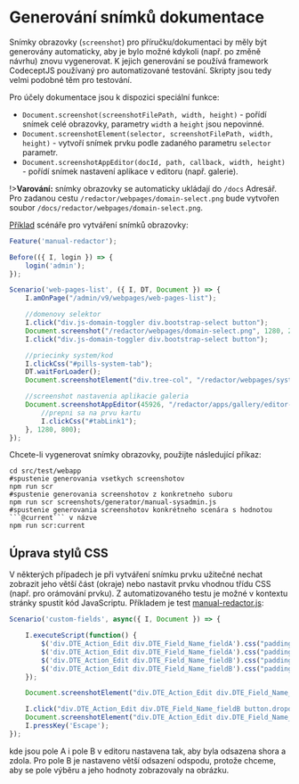 # Generování snímků dokumentace

Snímky obrazovky (`screenshot`) pro příručku/dokumentaci by měly být generovány automaticky, aby je bylo možné kdykoli (např. po změně návrhu) znovu vygenerovat. K jejich generování se používá framework CodeceptJS používaný pro automatizované testování. Skripty jsou tedy velmi podobné těm pro testování.

Pro účely dokumentace jsou k dispozici speciální funkce:
- `Document.screenshot(screenshotFilePath, width, height)` - pořídí snímek celé obrazovky, parametry `width` a `height` jsou nepovinné.
- `Document.screenshotElement(selector, screenshotFilePath, width, height)` - vytvoří snímek prvku podle zadaného parametru `selector` parametr.
- `Document.screenshotAppEditor(docId, path, callback, width, height)` - pořídí snímek nastavení aplikace v editoru (např. galerie).

!>**Varování:** snímky obrazovky se automaticky ukládají do `/docs` Adresář. Pro zadanou cestu `/redactor/webpages/domain-select.png` bude vytvořen soubor `/docs/redactor/webpages/domain-select.png`.

[Příklad](../../../src/test/webapp/screenshots/generator/manual-redactor.js) scénáře pro vytváření snímků obrazovky:

```javascript
Feature('manual-redactor');

Before(({ I, login }) => {
    login('admin');
});

Scenario('web-pages-list', ({ I, DT, Document }) => {
    I.amOnPage("/admin/v9/webpages/web-pages-list");

    //domenovy selektor
    I.click("div.js-domain-toggler div.bootstrap-select button");
    Document.screenshot("/redactor/webpages/domain-select.png", 1280, 220);
    I.click("div.js-domain-toggler div.bootstrap-select button");

    //priecinky system/kod
    I.clickCss("#pills-system-tab");
    DT.waitForLoader();
    Document.screenshotElement("div.tree-col", "/redactor/webpages/system-folder.png", 1280, 300);

    //screenshot nastavenia aplikacie galeria
    Document.screenshotAppEditor(45926, "/redactor/apps/gallery/editor-dialog.png", function(Document, I, DT, DTE) {
        //prepni sa na prvu kartu
        I.clickCss("#tabLink1");
    }, 1280, 800);
});
```

Chcete-li vygenerovat snímky obrazovky, použijte následující příkaz:

````shell
cd src/test/webapp
#spustenie generovania vsetkych screenshotov
npm run scr
#spustenie generovania screenshotov z konkretneho suboru
npm run scr screenshots/generator/manual-sysadmin.js
#spustenie generovania screenshotov konkrétneho scenára s hodnotou ```@current``` v názve
npm run scr:current
````

## Úprava stylů CSS

V některých případech je při vytváření snímku prvku užitečné nechat zobrazit jeho větší část (okraje) nebo nastavit prvku vhodnou třídu CSS (např. pro orámování prvku). Z automatizovaného testu je možné v kontextu stránky spustit kód JavaScriptu. Příkladem je test [manual-redactor.js](../../../src/test/webapp/screenshots/generator/manual-redactor.js):

```javascript
Scenario('custom-fields', async({ I, Document }) => {

    I.executeScript(function() {
        $('div.DTE_Action_Edit div.DTE_Field_Name_fieldA').css("padding-top", "10px");
        $('div.DTE_Action_Edit div.DTE_Field_Name_fieldA').css("padding-bottom", "10px");
        $('div.DTE_Action_Edit div.DTE_Field_Name_fieldB').css("padding-top", "10px");
        $('div.DTE_Action_Edit div.DTE_Field_Name_fieldB').css("padding-bottom", "175px");
    });

    Document.screenshotElement("div.DTE_Action_Edit div.DTE_Field_Name_fieldA", "/frontend/webpages/customfields/webpages-text.png");

    I.click("div.DTE_Action_Edit div.DTE_Field_Name_fieldB button.dropdown-toggle")
    Document.screenshotElement("div.DTE_Action_Edit div.DTE_Field_Name_fieldB", "/frontend/webpages/customfields/webpages-select.png");
    I.pressKey('Escape');
});
```

kde jsou pole A i pole B v editoru nastavena tak, aby byla odsazena shora a zdola. Pro pole B je nastaveno větší odsazení odspodu, protože chceme, aby se pole výběru a jeho hodnoty zobrazovaly na obrázku.
